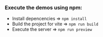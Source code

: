 ### Execute the demos using npm:

* Install depencencies => ``` npm install ```
* Build the project for vite => ```npm run build ```
* Execute the server => ``` npm run preview ```

